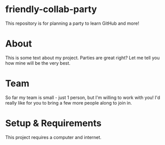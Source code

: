 # friendly-collab-party
This repository is for planning a party to learn GitHub and more!
# About
This is some text about my project.
Parties are great right? Let me tell you how mine will be the very best.
# Team
So far my team is small - just 1 person, but I'm willing to work with you!
I'd really like for you to bring a few more people along to join in.
# Setup & Requirements
This project requires a computer and internet.

